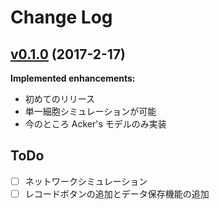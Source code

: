 # Change Log

## [v0.1.0](https://github.com/matsu490/RealtimeSimulation/tree/v0.1.0) (2017-2-17)
**Implemented enhancements:**
- 初めてのリリース
- 単一細胞シミュレーションが可能
- 今のところ Acker's モデルのみ実装

## ToDo
- [ ] ネットワークシミュレーション
- [ ] レコードボタンの追加とデータ保存機能の追加
